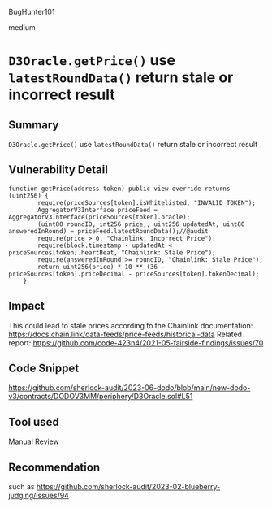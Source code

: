 BugHunter101

medium

# `D3Oracle.getPrice()` use `latestRoundData()`  return stale or incorrect result

## Summary

`D3Oracle.getPrice()` use `latestRoundData()`  return stale or incorrect result 

## Vulnerability Detail

```solidity
function getPrice(address token) public view override returns (uint256) {
        require(priceSources[token].isWhitelisted, "INVALID_TOKEN");
        AggregatorV3Interface priceFeed = AggregatorV3Interface(priceSources[token].oracle);
        (uint80 roundID, int256 price,, uint256 updatedAt, uint80 answeredInRound) = priceFeed.latestRoundData();//@audit
        require(price > 0, "Chainlink: Incorrect Price");
        require(block.timestamp - updatedAt < priceSources[token].heartBeat, "Chainlink: Stale Price");
        require(answeredInRound >= roundID, "Chainlink: Stale Price");
        return uint256(price) * 10 ** (36 - priceSources[token].priceDecimal - priceSources[token].tokenDecimal);
    }
```

## Impact

This could lead to stale prices according to the Chainlink documentation:
https://docs.chain.link/data-feeds/price-feeds/historical-data
Related report:
https://github.com/code-423n4/2021-05-fairside-findings/issues/70

## Code Snippet

https://github.com/sherlock-audit/2023-06-dodo/blob/main/new-dodo-v3/contracts/DODOV3MM/periphery/D3Oracle.sol#L51

## Tool used

Manual Review

## Recommendation

such as https://github.com/sherlock-audit/2023-02-blueberry-judging/issues/94